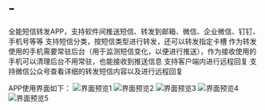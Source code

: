 # -
全能短信转发APP，支持软件间推送短信、转发到邮箱、微信、企业微信、钉钉、手机号等等
支持短信分类，按短信类型进行转发，还可以转发指定卡槽
作为转发使用的手机需要常驻后台（用于监测短信变化，以便进行推送），作为接收使用的手机可以清理后台不用常驻，也能接收到推送信息
支持客户端内进行远程回复
支持微信公众号查看详细的转发短信内容以及进行远程回复

APP使用界面如下：
![界面预览1](1.png "1.png")
![界面预览2](2.png "2.png")
![界面预览3](3.png "3.png")
![界面预览4](4.png "4.png")
![界面预览5](5.png "5.png")
